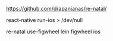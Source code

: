 
https://github.com/drapanjanas/re-natal/


react-native run-ios > /dev/null

re-natal use-figwheel
lein figwheel ios